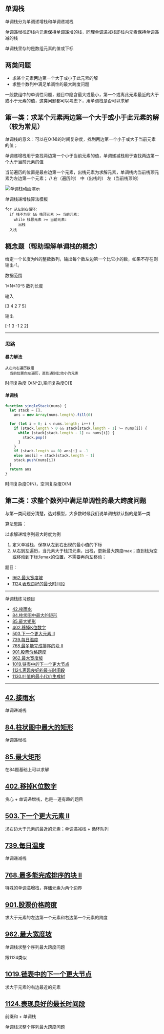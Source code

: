 ## 单调栈

单调栈分为单调递增栈和单调递减栈

单调递增栈即栈内元素保持单调递增的栈，同理单调递减栈即栈内元素保持单调递减的栈

单调栈里存的是数组元素的值或下标

## 两类问题

- 求某个元素两边第一个大于或小于此元素的解
- 求整个数列中满足单调性的最大跨度问题

一般数组中的单调性问题，题目中隐含最大或最小，第一个或离此元素最近的大于或小于元素的值，这类问题都可以考虑下，用单调栈是否可以求解

## 第一类：求某个元素两边第一个大于或小于此元素的解（较为常见）

单调栈的意义：可以在O(N)的时间复杂度，找到两边第一个小于或大于当前元素的值；

单调递增栈用于查找两边第一个小于当前元素的值，单调递减栈用于查找两边第一个大于当前元素的值

当前遍历的位置是最右边第一个元素，出栈元素为求解元素，单调栈内当前栈顶元素为左边第一个元素； // 右（遍历的） 中（出栈的） 左（当前栈顶的）

![单调栈动画演示](https://raw.githubusercontent.com/muyids/leetcode/master/algorithms/images/monotone-stack.gif)

单调栈递增栈算法模板

```template
for 从左到右循环:
  if 栈不为空 && 栈顶元素 >= 当前元素:
    while 栈顶元素 >= 当前元素:
      出栈
  入栈
```

## 概念题（帮助理解单调栈的概念）

给定一个长度为N的整数数列，输出每个数左边第一个比它小的数，如果不存在则输出-1。

数据范围

1≤N≤10^5 数列长度

输入

[3 4 2 7 5]

输出

[-1 3 -1 2 2]

---

### 思路

#### 暴力解法

```template
从左向右遍历数组
  当前位置向左遍历，直到遇到比他小的元素
```

时间复杂度 O(N^2),空间复杂度O(1)

#### 单调栈

```javascript
function singleStack(nums) {
  let stack = [],
    ans = new Array(nums.length).fill(0)

  for (let i = 0; i < nums.length; i++) {
    if (stack.length > 0 && stack[stack.length - 1] >= nums[i]) {
      while (stack[stack.length - 1] >= nums[i]) {
        stack.pop()
      }
    }
    if (stack.length == 0) ans[i] = -1
    else ans[i] = stack[stack.length - 1]
    stack.push(nums[i])
  }
  return ans
}
```

时间复杂度O(N)，空间复杂度O(N)

## 第二类：求整个数列中满足单调性的最大跨度问题

与第一类问题分清楚，选对模型，大多数时候我们说单调栈默认指的是第一类

算法思路：

以求解递增序列最大跨度为例

1. 定义单减栈，保存从左到右出现的最小值的下标
2. 从右到左遍历，当元素大于栈顶元素，出栈，更新最大跨度max；直到栈为空或移动到下标为max的位置，不需要再向左移动；

题目：

- [962.最大宽度坡](../algorithms/901-1000/962.%20最大宽度坡.md)
- [1124.表现良好的最长时间段](../algorithms/1101-1200/1124.%20表现良好的最长时间段.md)

---

单调栈练习题目

- [42.接雨水](../algorithms/1-100/42.%20接雨水.md)
- [84.柱状图中最大的矩形](../algorithms/1-100/84.%20柱状图中最大的矩形.md)
- [85.最大矩形](../algorithms/1-100/85.%20最大矩形.md)
- [402.移掉K位数字](../algorithms/1-100/402.%20移掉K位数字.md)
- [503.下一个更大元素 II](../algorithms/501-600/503.%20下一个更大元素%20II.md)
- [739.每日温度](../algorithms/701-800/739.%20每日温度.md)
- [768.最多能完成排序的块 II](../algorithms/701-800/768.%20最多能完成排序的块%20II.md)
- [901.股票价格跨度](../algorithms/901-1000/901.%20股票价格跨度.md)
- [962.最大宽度坡](../algorithms/901-1000/962.%20最大宽度坡.md)
- [1019.链表中的下一个更大节点](../algorithms/1001-1100/1019.%20链表中的下一个更大节点.md)
- [1124.表现良好的最长时间段](../algorithms/1101-1200/1124.%20表现良好的最长时间段.md)
- [1130.叶值的最小代价生成树](../algorithms/1101-1200/1130.%20叶值的最小代价生成树.md)

---

## [42.接雨水](../algorithms/1-100/42.%20接雨水.md)

单调递减栈

## [84.柱状图中最大的矩形](../algorithms/1-100/84.%20柱状图中最大的矩形.md)

单调递增栈

## [85.最大矩形](../algorithms/1-100/85.%20最大矩形.md)

在84题基础上可以求解

## [402.移掉K位数字](../algorithms/1-100/402.%20移掉K位数字.md)

贪心 + 单调递增栈，也是一道有趣的题目

## [503.下一个更大元素 II](../algorithms/501-600/503.%20下一个更大元素%20II.md)

求右边大于元素的最近的元素；单调递减栈 + 循环队列

## [739.每日温度](../algorithms/1-100/739.%20每日温度.md)

单调递减栈

## [768.最多能完成排序的块 II](../algorithms/1-100/768.%20最多能完成排序的块%20II.md)

特殊的单调递增栈，存储元素为两个边界

## [901.股票价格跨度](../algorithms/901-1000/901.%20股票价格跨度.md)

求大于元素的左边第一个元素和右边第一个元素的跨度

## [962.最大宽度坡](../algorithms/901-1000/962.%20最大宽度坡.md)

单调栈求整个序列最大跨度问题

跟1124类似

## [1019.链表中的下一个更大节点](../algorithms/1001-1100/1019.%20链表中的下一个更大节点.md)

求大于元素的右边最近的元素

## [1124.表现良好的最长时间段](../algorithms/1101-1200/1124.%20表现良好的最长时间段.md)

前缀和 + 单调栈

单调栈求整个序列最大跨度问题
